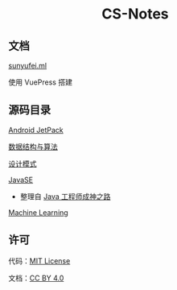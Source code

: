 <h1 align="center">CS-Notes</h1>

## 文档

[sunyufei.ml](sunyufei.ml)

使用 VuePress 搭建

## 源码目录

[Android JetPack](android-jetpack)

[数据结构与算法](algorithm)

[设计模式](design-pattern)

[JavaSE](java)

-  整理自 [Java 工程师成神之路](https://hollischuang.gitee.io/tobetopjavaer/)

[Machine Learning](ML)

## 许可

代码：[MIT License](LICENSE)

文档：[CC BY 4.0](https://creativecommons.org/licenses/by/4.0/deed.zh)
